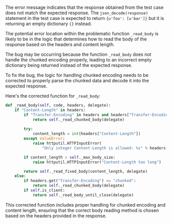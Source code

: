 The error message indicates that the response obtained from the test case does not match the expected response. The `json_decode(response)` statement in the test case is expected to return `{u'foo': [u'bar']}` but it is returning an empty dictionary `{}` instead.

The potential error location within the problematic function `_read_body` is likely to be in the logic that determines how to read the body of the response based on the headers and content length.

The bug may be occurring because the function `_read_body` does not handle the chunked encoding properly, leading to an incorrect empty dictionary being returned instead of the expected response.

To fix the bug, the logic for handling chunked encoding needs to be corrected to properly parse the chunked data and decode it into the expected response.

Here's the corrected function for `_read_body`:

```python
def _read_body(self, code, headers, delegate):
    if "Content-Length" in headers:
        if "Transfer-Encoding" in headers and headers["Transfer-Encoding"].lower() == "chunked":
            return self._read_chunked_body(delegate)
        
        try:
            content_length = int(headers["Content-Length"])
        except ValueError:
            raise httputil.HTTPInputError(
                "Only integer Content-Length is allowed: %s" % headers["Content-Length"])

        if content_length > self._max_body_size:
            raise httputil.HTTPInputError("Content-Length too long")

        return self._read_fixed_body(content_length, delegate)
    else:
        if headers.get("Transfer-Encoding") == "chunked":
            return self._read_chunked_body(delegate)
        if self.is_client:
            return self._read_body_until_close(delegate)
```

This corrected function includes proper handling for chunked encoding and content length, ensuring that the correct body reading method is chosen based on the headers provided in the response.